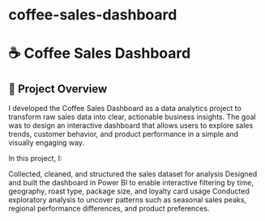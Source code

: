 # coffee-sales-dashboard

# ☕ Coffee Sales Dashboard

## 📌 Project Overview
I developed the Coffee Sales Dashboard as a data analytics project to transform raw sales data into clear, actionable business insights. The goal was to design an interactive dashboard that allows users to explore sales trends, customer behavior, and product performance in a simple and visually engaging way.

In this project, I:

Collected, cleaned, and structured the sales dataset for analysis
Designed and built the dashboard in Power BI to enable interactive filtering by time, geography, roast type, package size, and loyalty card usage
Conducted exploratory analysis to uncover patterns such as seasonal sales peaks, regional performance differences, and product preferences.
